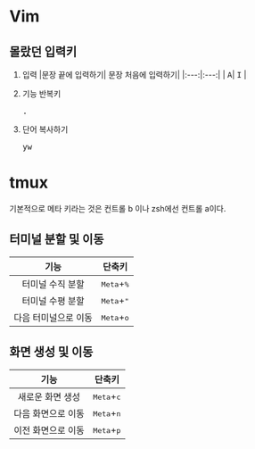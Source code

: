 # Vim

## 몰랐던 입력키

1. 입력
    |문장 끝에 입력하기| 문장 처음에 입력하기|
    |:---:|:---:|
    | <kbd>A</kbd>|  <kbd>I</kbd> | 
2. 기능 반복키
    
    <kbd>.</kbd> 
3. 단어 복사하기
    
    <kbd>yw</kbd>

# tmux

기본적으로 메타 키라는 것은 컨트롤 b 이나 zsh에선 컨트롤 a이다.

## 터미널 분할 및 이동

| 기능 | 단축키 |
|:---:|:---:|
| 터미널 수직 분할 | <kbd>Meta</kbd>+<kbd>%</kbd>  |
| 터미널 수평 분할 | <kbd>Meta</kbd>+<kbd>"</kbd>  |
| 다음 터미널으로 이동 | <kbd>Meta</kbd>+<kbd>o</kbd>  |

## 화면 생성 및 이동

| 기능 | 단축키 |
|:---:|:---:|
| 새로운 화면 생성 | <kbd>Meta</kbd>+<kbd>c</kbd>  |
| 다음 화면으로 이동 | <kbd>Meta</kbd>+<kbd>n</kbd>  |
| 이전 화면으로 이동 | <kbd>Meta</kbd>+<kbd>p</kbd>  |

